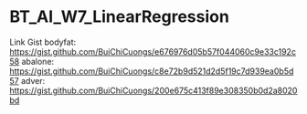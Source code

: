 # BT_AI_W7_LinearRegression
Link Gist 
bodyfat:  https://gist.github.com/BuiChiCuongs/e676976d05b57f044060c9e33c192c58
abalone:  https://gist.github.com/BuiChiCuongs/c8e72b9d521d2d5f19c7d939ea0b5d57
adver:    https://gist.github.com/BuiChiCuongs/200e675c413f89e308350b0d2a8020bd
